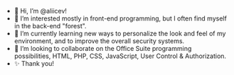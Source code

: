 - 👋 Hi, I’m @aliicev!
- 👀 I’m interested mostly in front-end programming, but I often find myself in the back-end "forest".
- 🌱 I’m currently learning new ways to personalize the look and feel of my environment, and to improve the overall security systems.
- 💞️ I’m looking to collaborate on the Office Suite programming possibilities, HTML, PHP, CSS, JavaScript, User Control & Authorization.
- ✨ Thank you!
<!---
aliicev/aliicev is a ✨ special ✨ repository because its `README.md` (this file) appears on your GitHub profile.
You can click the Preview link to take a look at your changes.
--->
